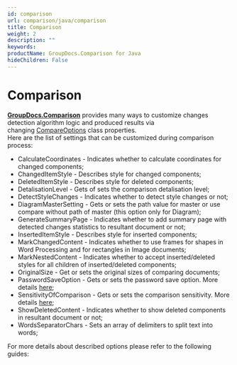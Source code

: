 ```yaml
---
id: comparison
url: comparison/java/comparison
title: Comparison
weight: 2
description: ""
keywords: 
productName: GroupDocs.Comparison for Java
hideChildren: False
---
```

# Comparison 

[**GroupDocs.Comparison**](https://products.groupdocs.com/comparison/java) provides many ways to customize changes detection algorithm logic and produced results via changing [CompareOptions](https://apireference.groupdocs.com/comparison/net/groupdocs.comparison.options/compareoptions) class properties.   
Here are the list of settings that can be customized during comparison process:

*   CalculateCoordinates - Indicates whether to calculate coordinates for changed components;
*   ChangedItemStyle - Describes style for changed components;
*   DeletedItemStyle - Describes style for deleted components;
*   DetalisationLevel - Gets of sets the comparison detalisation level;
*   DetectStyleChanges - Indicates whether to detect style changes or not;
*   DiagramMasterSetting - Gets or sets the path value for master or use compare without path of master (this option only for Diagram);
*   GenerateSummaryPage - Indicates whether to add summary page with detected changes statistics to resultant document or not;
*   InsertedItemStyle - Describes style for inserted components;
*   MarkChangedContent - Indicates whether to use frames for shapes in Word Processing and for rectangles in Image documents;
*   MarkNestedContent - Indicates whether to accept inserted/deleted styles for all children of inserted/deleted components;
*   OriginalSize - Get or sets the original sizes of comparing documents;
*   PasswordSaveOption - Gets or sets the password save option. More details [here](Set%2Bpassword%2Bfor%2Bresultant%2Bdocument.html);
*   SensitivityOfComparison - Gets or sets the comparison sensitivity. More details [here](Adjusting%2Bcomparison%2Bsensitivity.html);
*   ShowDeletedContent - Indicates whether to show deleted components in resultant document or not;
*   WordsSeparatorChars - Sets an array of delimiters to split text into words;

For more details about described options please refer to the following guides:
